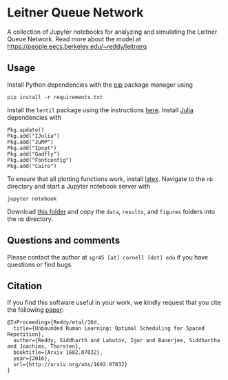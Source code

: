 Leitner Queue Network
=====================

A collection of Jupyter notebooks for analyzing and simulating the Leitner Queue Network.
Read more about the model at https://people.eecs.berkeley.edu/~reddy/leitnerq

Usage
-----

Install Python dependencies with the [pip](https://pip.pypa.io/en/stable/installing/) package
manager using

```
pip install -r requirements.txt
```

Install the `lentil` package using the instructions [here](https://github.com/rddy/lentil). Install
[Julia](http://julialang.org/downloads/platform.html) dependencies with

```
Pkg.update()
Pkg.add("IJulia")
Pkg.add("JuMP")
Pkg.add("Ipopt")
Pkg.add("Gadfly")
Pkg.add("Fontconfig")
Pkg.add("Cairo")
```

To ensure that all plotting functions work, install [latex](https://www.latex-project.org/). Navigate to
the `nb` directory and start a Jupyter notebook server with

```
jupyter notebook
```

Download [this folder](https://www.dropbox.com/sh/epx7hzezh1ok6qe/AABkUeVSJXpmCjyxyag-uaHKa?dl=0)
and copy the `data`, `results`, and `figures` folders into the `nb` directory.

Questions and comments
----------------------

Please contact the author at `sgr45 [at] cornell [dot] edu` if you have questions or find bugs.

Citation
--------
If you find this software useful in your work, we kindly request that you cite the following [paper](http://arxiv.org/abs/1602.07032):

```
@InProceedings{Reddy/etal/16d,
  title={Unbounded Human Learning: Optimal Scheduling for Spaced Repetition},
  author={Reddy, Siddharth and Labutov, Igor and Banerjee, Siddhartha and Joachims, Thorsten},
  booktitle={Arxiv 1602.07032},
  year={2016},
  url={http://arxiv.org/abs/1602.07032}
}
```
